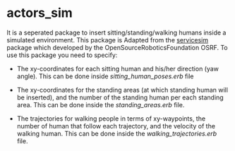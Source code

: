 # actors_sim
It is a seperated package to insert sitting/standing/walking humans inside a simulated environment. This package is Adapted from the [servicesim] package which developed by the OpenSourceRoboticsFoundation OSRF. 
To use this package you need to specify:
- The xy-coordinates for each sitting human and his/her direction (yaw angle). This can be done inside *sitting_human_poses.erb* file
- The xy-coordinates for the standing areas (at which standing human will be inserted), and the number of the standing human per each standing area. This can be done inside the *standing_areas.erb* file.
- The trajectories for walking people in terms of xy-waypoints, the number of human that follow each trajectory, and the velocity of the walking human. This can be done inside the *walking_trajectories.erb* file.

   [servicesim]:<https://bitbucket.org/osrf/servicesim/wiki/Home>
